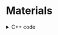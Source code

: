 # Materials
<details>
  <summary>C++ code</summary>
  [Read whole ASCII file into C++ std::string](#https://stackoverflow.com/questions/2602013/read-whole-ascii-file-into-c-stdstring) 
</details>
